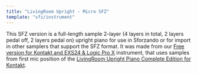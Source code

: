 ```yaml
---
title: "LivingRoom Upright - Micro SFZ"
template: "sfz/instrument"
---
```

This SFZ version is a full-length sample 2-layer (4 layers in total, 2 layers pedal off, 2 layers pedal on) upright piano for use in Sforzando or for import in other samplers that support the SFZ format. It was made from our [Free version for Kontakt and EXS24 & Logic Pro X](https://keypleezer.com/livingroom-upright-piano/free-edition/) instrument, that uses samples from first mic position of the [LivingRoom Upright Piano Complete Edition for Kontakt](https://keypleezer.com/livingroom-upright-piano/).
